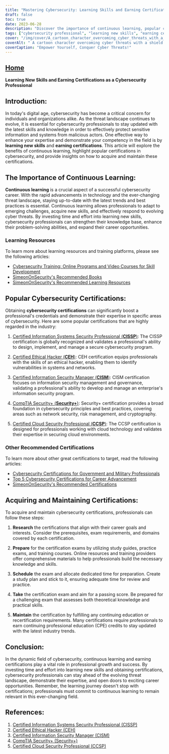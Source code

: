 ```yaml
---
title: "Mastering Cybersecurity: Learning Skills and Earning Certifications for Success"
draft: false
toc: true
date: 2023-06-28
description: "Discover the importance of continuous learning, popular cybersecurity certifications, and steps to acquire and maintain them for a successful cybersecurity career."
tags: ["cybersecurity professional", "learning new skills", "earning certifications", "continuous learning", "cybersecurity certifications", "CISSP", "CEH", "CISM", "Security+", "CCSP", "importance of continuous learning", "advantages of earning certifications", "cybersecurity career development", "professional growth", "latest cybersecurity trends", "technology advancements in cybersecurity", "best practices in cybersecurity", "acquiring cybersecurity skills", "preparing for cybersecurity exams", "maintaining cybersecurity certifications", "industry-recognized cybersecurity certifications", "career opportunities in cybersecurity", "cybersecurity education and training", "upskilling in cybersecurity", "cybersecurity job market", "cyber threat landscape", "continuous professional development in cybersecurity", "network security certifications", "cloud security certifications", "ethical hacking certifications", "information security management certifications"]
cover: "/img/cover/A_cartoon_character_overcoming_cyber_threats_with_a_shield.png"
coverAlt: " A cartoon character overcoming cyber threats with a shield and sword."
coverCaption: "Empower Yourself, Conquer Cyber Threats!"
---
```


## [Home](/cyber-security-career-playbook-start/)

**Learning New Skills and Earning Certifications as a Cybersecurity Professional**

## Introduction:

In today's digital age, cybersecurity has become a critical concern for individuals and organizations alike. As the threat landscape continues to evolve, it is essential for cybersecurity professionals to stay updated with the latest skills and knowledge in order to effectively protect sensitive information and systems from malicious actors. One effective way to enhance your expertise and demonstrate your competency in the field is by **learning new skills** and **earning certifications**. This article will explore the benefits of continuous learning, highlight popular certifications in cybersecurity, and provide insights on how to acquire and maintain these certifications.

## The Importance of Continuous Learning:

**Continuous learning** is a crucial aspect of a successful cybersecurity career. With the rapid advancements in technology and the ever-changing threat landscape, staying up-to-date with the latest trends and best practices is essential. Continuous learning allows professionals to adapt to emerging challenges, acquire new skills, and effectively respond to evolving cyber threats. By investing time and effort into learning new skills, cybersecurity professionals can strengthen their knowledge base, enhance their problem-solving abilities, and expand their career opportunities.

### Learning Resources

To learn more about learning resources and training platforms, please see the following articles:

- [Cybersecurity Training: Online Programs and Video Courses for Skill Development](/cyber-security-career-playbook/getting-started-with-a-career-in-cybersecurity/cybersecurity-training-online-programs-video-courses-and-books/)
- [SimeonOnSecurity's Recommended Books](/recommendations/books)
- [SimeonOnSecurity's Recommended Learning Resources](/recommendations/learning_resources)
## Popular Cybersecurity Certifications:

Obtaining **cybersecurity certifications** can significantly boost a professional's credentials and demonstrate their expertise in specific areas of cybersecurity. Here are some popular certifications that are highly regarded in the industry:

1. [Certified Information Systems Security Professional (**CISSP**)](https://www.isc2.org/Certifications/CISSP): The CISSP certification is globally recognized and validates a professional's ability to design, implement, and manage a secure cybersecurity program.

2. [Certified Ethical Hacker (**CEH**)](https://www.eccouncil.org/programs/certified-ethical-hacker-ceh/): CEH certification equips professionals with the skills of an ethical hacker, enabling them to identify vulnerabilities in systems and networks.

3. [Certified Information Security Manager (**CISM**)](https://www.isaca.org/credentialing/cism): CISM certification focuses on information security management and governance, validating a professional's ability to develop and manage an enterprise's information security program.

4. [CompTIA Security+ (**Security+**)](https://www.comptia.org/certifications/security): Security+ certification provides a broad foundation in cybersecurity principles and best practices, covering areas such as network security, risk management, and cryptography.

5. [Certified Cloud Security Professional (**CCSP**)](https://www.isc2.org/Certifications/CCSP): The CCSP certification is designed for professionals working with cloud technology and validates their expertise in securing cloud environments.

### Other Recommended Certifications

To learn more about other great certifications to target, read the following articles:

- [Cybersecurity Certifications for Government and Military Professionals](/articles/cybersecurity-certifications-for-government-and-military-profesionals/)
- [Top 5 Cybersecurity Certifications for Career Advancement](/articles/the-top-five-cybersecurity-certifications-for-career-advancement/)
- [SimeonOnSecurity's Recommended Certifications](/recommendations/certifications)
## Acquiring and Maintaining Certifications:

To acquire and maintain cybersecurity certifications, professionals can follow these steps:

1. **Research** the certifications that align with their career goals and interests. Consider the prerequisites, exam requirements, and domains covered by each certification.

2. **Prepare** for the certification exams by utilizing study guides, practice exams, and training courses. Online resources and training providers offer comprehensive materials to help professionals build the necessary knowledge and skills.

3. **Schedule** the exam and allocate dedicated time for preparation. Create a study plan and stick to it, ensuring adequate time for review and practice.

4. **Take** the certification exam and aim for a passing score. Be prepared for a challenging exam that assesses both theoretical knowledge and practical skills.

5. **Maintain** the certification by fulfilling any continuing education or recertification requirements. Many certifications require professionals to earn continuing professional education (CPE) credits to stay updated with the latest industry trends.

## Conclusion:

In the dynamic field of cybersecurity, continuous learning and earning certifications play a vital role in professional growth and success. By investing time and effort into learning new skills and obtaining certifications, cybersecurity professionals can stay ahead of the evolving threat landscape, demonstrate their expertise, and open doors to exciting career opportunities. Remember, the learning journey doesn't stop with certifications; professionals must commit to continuous learning to remain relevant in this ever-changing field.

## References:

1. [Certified Information Systems Security Professional (CISSP)](https://www.isc2.org/Certifications/CISSP)
2. [Certified Ethical Hacker (CEH)](https://www.eccouncil.org/programs/certified-ethical-hacker-ceh/)
3. [Certified Information Security Manager (CISM)](https://www.isaca.org/credentialing/cism)
4. [CompTIA Security+ (Security+)](https://www.comptia.org/certifications/security)
5. [Certified Cloud Security Professional (CCSP)](https://www.isc2.org/Certifications/CCSP)
